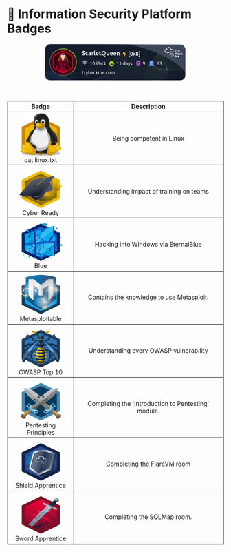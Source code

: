 # 🔐 Information Security Platform Badges

<div align="center">

<img src="https://raw.githubusercontent.com/LauraMamian/LauraMamian/main/assets/thm_propic.png" alt="tryhackme stats" style="margin-bottom: 20px;"/>

<table border="1" cellpadding="10" cellspacing="0" style="margin-top: 20px; text-align: center;">
  <thead>
    <tr>
      <th style="text-align: center;">Badge</th>
      <th style="text-align: center;">Description</th>
    </tr>
  </thead>
  <tbody>
    <tr>
      <td>
        <div style="display: flex; flex-direction: column; align-items: center;">
          <img src="./assets/linux.svg" alt="linux" style="width: 100px; height: 100px;"/>
          cat linux.txt
        </div>
      </td>
      <td>Being competent in Linux</td>
    </tr>
    <tr>
      <td>
        <div style="display: flex; flex-direction: column; align-items: center;">
          <img src="./assets/careerready.svg" alt="career ready" style="width: 100px; height: 100px;"/>
          Cyber Ready
        </div>
      </td>
      <td>Understanding impact of training on teams</td>
    </tr>
    <tr>
      <td>
        <div style="display: flex; flex-direction: column; align-items: center;">
          <img src="./assets/blue.svg" alt="blue" style="width: 100px; height: 100px;"/>
          Blue
        </div>
      </td>
      <td>Hacking into Windows via EternalBlue</td>
    </tr>
    <tr>
      <td>
        <div style="display: flex; flex-direction: column; align-items: center;">
          <img src="./assets/metasploit.svg" alt="metasploit" style="width: 100px; height: 100px;"/>
          Metasploitable
        </div>
      </td>
      <td>Contains the knowledge to use Metasploit.</td>
    </tr>
    <tr>
      <td>
        <div style="display: flex; flex-direction: column; align-items: center;">
          <img src="./assets/owasptop10.svg" alt="owasp top 10" style="width: 100px; height: 100px;"/>
          OWASP Top 10
        </div>
      </td>
      <td>Understanding every OWASP vulnerability</td>
    </tr>
    <tr>
      <td>
        <div style="display: flex; flex-direction: column; align-items: center;">
          <img src="./assets/introtooffensivesecurity.svg" alt="pentesting principles" style="width: 100px; height: 100px;"/>
          Pentesting Principles
        </div>
      </td>
      <td>Completing the 'Introduction to Pentesting' module.</td>
    </tr>
    <tr>
      <td>
        <div style="display: flex; flex-direction: column; align-items: center;">
          <img src="./assets/shieldapprentice.svg" alt="shield apprentice" style="width: 100px; height: 100px;"/>
          Shield Apprentice
        </div>
      </td>
      <td>Completing the FlareVM room</td>
    </tr>
    <tr>
      <td>
        <div style="display: flex; flex-direction: column; align-items: center;">
          <img src="./assets/swordapprentice.svg" alt="sword apprentice" style="width: 100px; height: 100px;"/>
          Sword Apprentice
        </div>
      </td>
      <td>Completing the SQLMap room.</td>
    </tr>
  </tbody>
</table>

</div>
